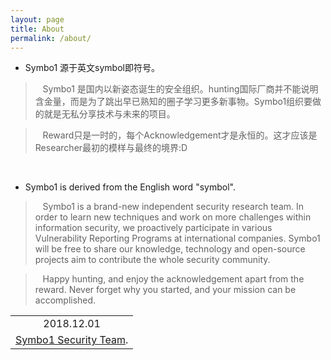 ```yaml
---
layout: page
title: About
permalink: /about/
---
```


* Symbo1 源于英文symbol即符号。

> &nbsp;&nbsp;&nbsp;Symbo1 是国内以新姿态诞生的安全组织。hunting国际厂商并不能说明含金量，而是为了跳出早已熟知的圈子学习更多新事物。Symbo1组织要做的就是无私分享技术与未来的项目。

> &nbsp;&nbsp;&nbsp;Reward只是一时的，每个Acknowledgement才是永恒的。这才应该是Researcher最初的模样与最终的境界:D

<br>

* Symbo1 is derived from the English word "symbol".

> &nbsp;&nbsp;&nbsp;Symbo1 is a brand-new independent security research team. In order to learn new techniques and work on more challenges within information security, we proactively participate in various Vulnerability Reporting Programs at international companies. Symbo1 will be free to share our knowledge, technology and open-source projects aim to contribute the whole security community.

> &nbsp;&nbsp;&nbsp;Happy hunting, and enjoy the acknowledgement apart from the reward. Never forget why you started, and your mission can be accomplished.

<div align="right">
<table>
  <tr>
    <td align="center">2018.12.01</td>
  </tr>
  <tr>
    <td align="right"><a href="mailto:root@symbo1.com" target="_blank">Symbo1 Security Team</a>.</td>
  </tr>
</table>
</div>